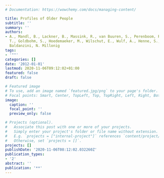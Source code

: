 ```yaml
---
# Documentation: https://wowchemy.com/docs/managing-content/

title: Profiles of Older People
subtitle: ''
summary: ''
authors:
- A., Mandl, B., Lackner, B., Massink, R., van Buuren, S., Perenboom, R., Gorris,
  T., Goldbohm, S., Hoedemaeker, M., Wilschut, E., Wulf, A., Henne, S., Bencini, G.,
  Baldanzini, N. Millonig
tags:
- '""'
categories: []
date: '2012-01-01'
lastmod: 2020-11-06T09:12:02+01:00
featured: false
draft: false

# Featured image
# To use, add an image named `featured.jpg/png` to your page's folder.
# Focal points: Smart, Center, TopLeft, Top, TopRight, Left, Right, BottomLeft, Bottom, BottomRight.
image:
  caption: ''
  focal_point: ''
  preview_only: false

# Projects (optional).
#   Associate this post with one or more of your projects.
#   Simply enter your project's folder or file name without extension.
#   E.g. `projects = ["internal-project"]` references `content/project/deep-learning/index.md`.
#   Otherwise, set `projects = []`.
projects: []
publishDate: '2020-11-06T08:12:02.032260Z'
publication_types:
- '2'
abstract: ''
publication: '**'
---
```

